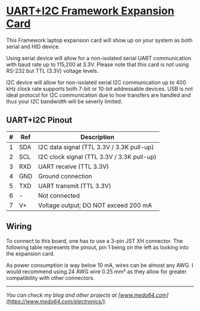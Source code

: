[UART+I2C Framework Expansion Card](https://medo64.com/uartframecard/)
======================================================================

This Framework laptop expansion card will show up on your system as both serial
and HID device.

Using serial device will allow for a non-isolated serial UART communication with
baud rate up to 115,200  at 3.3V. Please note that this card is not using RS-232
but TTL (3.3V) voltage levels.

I2C device will allow for non-isolated serial I2C communication up to 400 kHz
clock rate supports both 7-bit or 10-bit addressable devices. USB is not ideal
protocol for I2C communication due to how transfers are handled and thus your
I2C bandwidth will be severly limited.


## UART+I2C Pinout

| # | Ref | Description                                |
|--:|-----|--------------------------------------------|
| 1 | SDA | I2C data signal (TTL 3.3V / 3.3K pull-up)  |
| 2 | SCL | I2C clock signal (TTL 3.3V / 3.3K pull-up) |
| 3 | RXD | UART receive (TTL 3.3V)                    |
| 4 | GND | Ground connection                          |
| 5 | TXD | UART transmit (TTL 3.3V)                   |
| 6 |  -  | Not connected                              |
| 7 | V+  | Voltage output; DO NOT exceed 200 mA       |


## Wiring

To connect to this board, one has to use a 3-pin JST XH connector. The following
table represents the pinout, pin 1 being on the left as looking into the
expansion card.

As power consumption is way below 10 mA, wires can be almost any AWG. I would
recommend using 24 AWG wire 0.25 mm² as they allow for greater compatibility
with other connectors.

---
*You can check my blog and other projects at [www.medo64.com](https://www.medo64.com/electronics/).*
